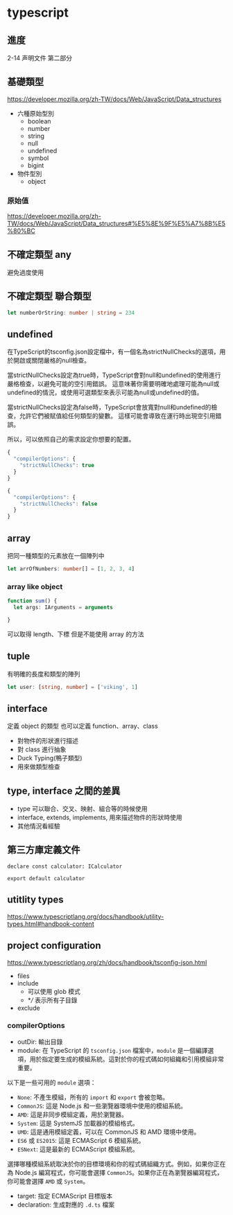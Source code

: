 # typescript

## 進度

2-14 声明文件 第二部分

## 基礎類型

<https://developer.mozilla.org/zh-TW/docs/Web/JavaScript/Data_structures>

- 六種原始型別
  - boolean
  - number
  - string
  - null
  - undefined
  - symbol
  - bigint
- 物件型別
  - object

### 原始值

<https://developer.mozilla.org/zh-TW/docs/Web/JavaScript/Data_structures#%E5%8E%9F%E5%A7%8B%E5%80%BC>

## 不確定類型 any

避免過度使用

## 不確定類型 聯合類型

```typescript
let numberOrString: number | string = 234
```

## undefined

在TypeScript的tsconfig.json設定檔中，有一個名為strictNullChecks的選項，用於開啟或關閉嚴格的null檢查。

當strictNullChecks設定為true時，TypeScript會對null和undefined的使用進行嚴格檢查，以避免可能的空引用錯誤。 這意味著你需要明確地處理可能為null或undefined的情況，或使用可選類型來表示可能為null或undefined的值。

當strictNullChecks設定為false時，TypeScript會放寬對null和undefined的檢查，允許它們被賦值給任何類型的變數。 這樣可能會導致在運行時出現空引用錯誤。

所以，可以依照自己的需求設定你想要的配置。

```typescript
{
  "compilerOptions": {
    "strictNullChecks": true
  }
}
```

```typescript
{
  "compilerOptions": {
    "strictNullChecks": false
  }
}
```

## array

把同一種類型的元素放在一個陣列中

```typescript
let arrOfNumbers: number[] = [1, 2, 3, 4]
```

### array like object

```typescript
function sum() {
  let args: IArguments = arguments

}
```

可以取得 length、下標
但是不能使用 array 的方法

## tuple

有明確的長度和類型的陣列

```typescript
let user: [string, number] = ['viking', 1]
```

## interface

定義 object 的類型
也可以定義 function、array、class

- 對物件的形狀進行描述
- 對 class 進行抽象
- Duck Typing(鴨子類型)
- 用來做類型檢查

## type, interface 之間的差異

- type 可以聯合、交叉、映射、組合等的時候使用
- interface, extends, implements, 用來描述物件的形狀時使用
- 其他情況看經驗

## 第三方庫定義文件

```
declare const calculator: ICalculator

export default calculator
```

## utitlity types

<https://www.typescriptlang.org/docs/handbook/utility-types.html#handbook-content>

## project configuration

<https://www.typescriptlang.org/zh/docs/handbook/tsconfig-json.html>

- files
- include
  - 可以使用 glob 模式
  - **/* 表示所有子目錄
- exclude

### compilerOptions

- outDir: 輸出目錄
- module:
在 TypeScript 的 `tsconfig.json` 檔案中，`module` 是一個編譯選項，用於指定要生成的模組系統。這對於你的程式碼如何組織和引用模組非常重要。

以下是一些可用的 `module` 選項：

- `None`: 不產生模組，所有的 `import` 和 `export` 會被忽略。
- `CommonJS`: 這是 Node.js 和一些瀏覽器環境中使用的模組系統。
- `AMD`: 這是非同步模組定義，用於瀏覽器。
- `System`: 這是 SystemJS 加載器的模組格式。
- `UMD`: 這是通用模組定義，可以在 CommonJS 和 AMD 環境中使用。
- `ES6` 或 `ES2015`: 這是 ECMAScript 6 模組系統。
- `ESNext`: 這是最新的 ECMAScript 模組系統。

選擇哪種模組系統取決於你的目標環境和你的程式碼組織方式。例如，如果你正在為 Node.js 編寫程式，你可能會選擇 `CommonJS`。如果你正在為瀏覽器編寫程式，你可能會選擇 `AMD` 或 `System`。

- target: 指定 ECMAScript 目標版本
- declaration: 生成對應的 `.d.ts` 檔案
